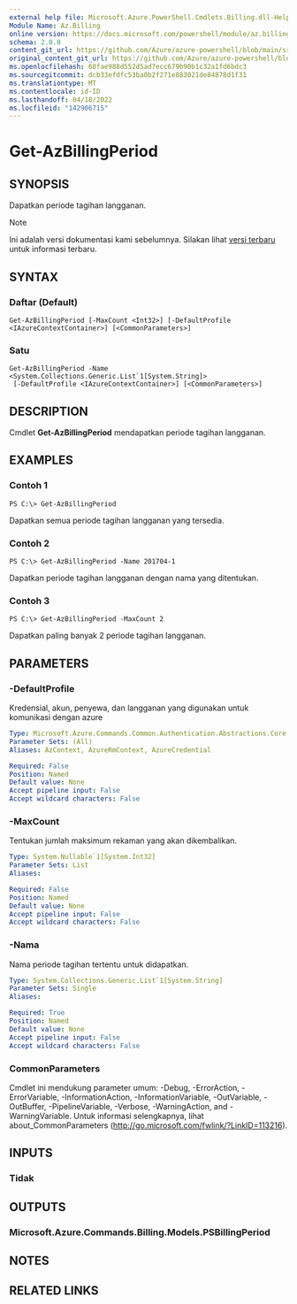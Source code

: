 ```yaml
---
external help file: Microsoft.Azure.PowerShell.Cmdlets.Billing.dll-Help.xml
Module Name: Az.Billing
online version: https://docs.microsoft.com/powershell/module/az.billing/get-azbillingperiod
schema: 2.0.0
content_git_url: https://github.com/Azure/azure-powershell/blob/main/src/Billing/Billing/help/Get-AzBillingPeriod.md
original_content_git_url: https://github.com/Azure/azure-powershell/blob/main/src/Billing/Billing/help/Get-AzBillingPeriod.md
ms.openlocfilehash: 68fae988d552d5ad7ecc679b90b1c32a1fd6bdc3
ms.sourcegitcommit: dcb33efdfc53ba0b2f271e883021de84878d1f31
ms.translationtype: MT
ms.contentlocale: id-ID
ms.lasthandoff: 04/18/2022
ms.locfileid: "142906715"
---
```

# Get-AzBillingPeriod

## SYNOPSIS
Dapatkan periode tagihan langganan.

> [!NOTE]
>Ini adalah versi dokumentasi kami sebelumnya. Silakan lihat [versi terbaru](/powershell/module/az.billing/get-azbillingperiod) untuk informasi terbaru.

## SYNTAX

### Daftar (Default)
```
Get-AzBillingPeriod [-MaxCount <Int32>] [-DefaultProfile <IAzureContextContainer>] [<CommonParameters>]
```

### Satu
```
Get-AzBillingPeriod -Name <System.Collections.Generic.List`1[System.String]>
 [-DefaultProfile <IAzureContextContainer>] [<CommonParameters>]
```

## DESCRIPTION
Cmdlet **Get-AzBillingPeriod** mendapatkan periode tagihan langganan.

## EXAMPLES

### Contoh 1
```
PS C:\> Get-AzBillingPeriod
```

Dapatkan semua periode tagihan langganan yang tersedia.

### Contoh 2
```
PS C:\> Get-AzBillingPeriod -Name 201704-1
```

Dapatkan periode tagihan langganan dengan nama yang ditentukan.

### Contoh 3
```
PS C:\> Get-AzBillingPeriod -MaxCount 2
```

Dapatkan paling banyak 2 periode tagihan langganan.

## PARAMETERS

### -DefaultProfile
Kredensial, akun, penyewa, dan langganan yang digunakan untuk komunikasi dengan azure

```yaml
Type: Microsoft.Azure.Commands.Common.Authentication.Abstractions.Core.IAzureContextContainer
Parameter Sets: (All)
Aliases: AzContext, AzureRmContext, AzureCredential

Required: False
Position: Named
Default value: None
Accept pipeline input: False
Accept wildcard characters: False
```

### -MaxCount
Tentukan jumlah maksimum rekaman yang akan dikembalikan.

```yaml
Type: System.Nullable`1[System.Int32]
Parameter Sets: List
Aliases:

Required: False
Position: Named
Default value: None
Accept pipeline input: False
Accept wildcard characters: False
```

### -Nama
Nama periode tagihan tertentu untuk didapatkan.

```yaml
Type: System.Collections.Generic.List`1[System.String]
Parameter Sets: Single
Aliases:

Required: True
Position: Named
Default value: None
Accept pipeline input: False
Accept wildcard characters: False
```

### CommonParameters
Cmdlet ini mendukung parameter umum: -Debug, -ErrorAction, -ErrorVariable, -InformationAction, -InformationVariable, -OutVariable, -OutBuffer, -PipelineVariable, -Verbose, -WarningAction, and -WarningVariable. Untuk informasi selengkapnya, lihat about_CommonParameters (http://go.microsoft.com/fwlink/?LinkID=113216).

## INPUTS

### Tidak

## OUTPUTS

### Microsoft.Azure.Commands.Billing.Models.PSBillingPeriod

## NOTES

## RELATED LINKS

